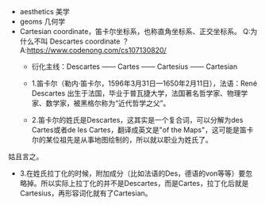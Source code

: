 * aesthetics 美学
* geoms 几何学
* Cartesian coordinate，笛卡尔坐标系，也称直角坐标系、正交坐标系。
  Q:为什么不叫 Descartes coordinate ？
  A:https://www.codenong.com/cs107130820/
  * 衍化主线：Descartes —— Cartes —— Cartesius —— Cartesian
  * 1.笛卡尔（勒内·笛卡尔，1596年3月31日—1650年2月11日），法语：René Descartes
出生于法国，毕业于普瓦捷大学，法国著名哲学家、物理学家、数学家，被黑格尔称为“近代哲学之父”。

  * 2.笛卡尔的姓氏是Descartes，这其实是一个复合词，可以分解为des Cartes或者de les Cartes，翻译成英文是"of the Maps"，这可能是笛卡尔的某位祖先是从事地图绘制的，所以就以职业为姓氏了。

姑且言之。

  * 3.在姓氏拉丁化的时候，附加成分（比如法语的Des，德语的von等等）要忽略掉。所以实际上拉丁化的并不是Descartes，而是Cartes，拉丁化后就是Cartesius，再形容词化就有了Cartesian。
